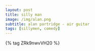 ```yaml
---
layout: post
title: silly man
image: /img/alan.png
subtitle: alan partridge - air guitar
tags: [sillymen, comedy]
---
```


{% tag ZRk9nwvVH20 %}
